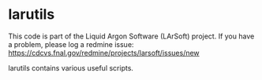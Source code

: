 # larutils

This code is part of the Liquid Argon Software (LArSoft) project.
If you have a problem, please log a redmine issue: https://cdcvs.fnal.gov/redmine/projects/larsoft/issues/new

larutils contains various useful scripts.


